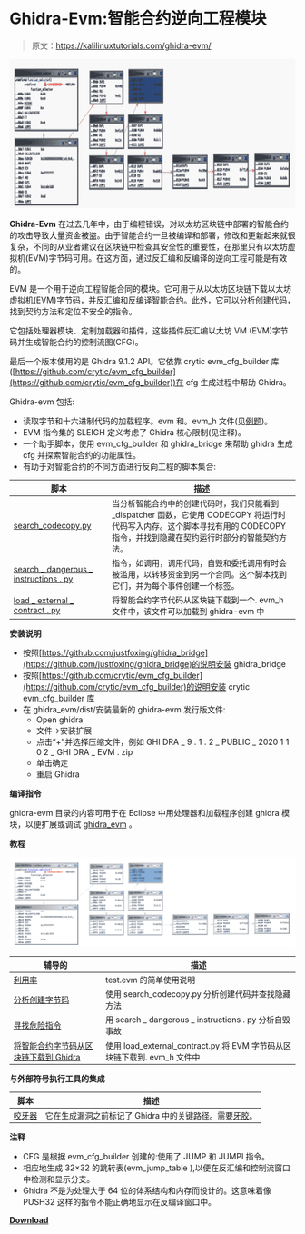 # Ghidra-Evm:智能合约逆向工程模块

> 原文：<https://kalilinuxtutorials.com/ghidra-evm/>

[![Ghidra-Evm : Module For Reverse Engineering Smart Contracts](img//40daf6cb4d37befc99f8899d50ac1683.png "Ghidra-Evm : Module For Reverse Engineering Smart Contracts")](https://1.bp.blogspot.com/-iV8z4_f0Jik/YLTjvRyHrSI/AAAAAAAAJQw/CoHLUPramWIbLe66b9Fmb-rs6deSwucmwCLcBGAsYHQ/s728/ghidra-evm%25281%2529.png)

**Ghidra-Evm** 在过去几年中，由于编程错误，对以太坊区块链中部署的智能合约的攻击导致大量资金被盗。由于智能合约一旦被编译和部署，修改和更新起来就很复杂，不同的从业者建议在区块链中检查其安全性的重要性，在那里只有以太坊虚拟机(EVM)字节码可用。在这方面，通过反汇编和反编译的逆向工程可能是有效的。

EVM 是一个用于逆向工程智能合同的模块。它可用于从以太坊区块链下载以太坊虚拟机(EVM)字节码，并反汇编和反编译智能合约。此外，它可以分析创建代码，找到契约方法和定位不安全的指令。

它包括处理器模块、定制加载器和插件，这些插件反汇编以太坊 VM (EVM)字节码并生成智能合约的控制流图(CFG)。

最后一个版本使用的是 Ghidra 9.1.2 API。它依靠 crytic evm_cfg_builder 库([https://github.com/crytic/evm_cfg_builder](https://github.com/crytic/evm_cfg_builder))在 cfg 生成过程中帮助 Ghidra。

Ghidra-evm 包括:

*   读取字节和十六进制代码的加载程序。evm 和。evm_h 文件(见[例题](https://github.com/adelapie/ghidra-evm/blob/main/examples))。
*   EVM 指令集的 SLEIGH 定义考虑了 Ghidra 核心限制(见注释)。
*   一个助手脚本，使用 evm_cfg_builder 和 ghidra_bridge 来帮助 ghidra 生成 cfg 并探索智能合约的功能属性。
*   有助于对智能合约的不同方面进行反向工程的脚本集合:

| 脚本 | 描述 |
| --- | --- |
| [search_codecopy.py](https://github.com/adelapie/ghidra-evm/blob/main/scripts/search_codecopy.py) | 当分析智能合约中的创建代码时，我们只能看到 _dispatcher 函数，它使用 CODECOPY 将运行时代码写入内存。这个脚本寻找有用的 CODECOPY 指令，并找到隐藏在契约运行时部分的智能契约方法。 |
| [search _ dangerous _ instructions . py](https://github.com/adelapie/ghidra-evm/blob/main/scripts/search_dangerous_instructions.py) | 指令，如调用，调用代码，自毁和委托调用有时会被滥用，以转移资金到另一个合同。这个脚本找到它们，并为每个事件创建一个标签。 |
| [load _ external _ contract . py](https://github.com/adelapie/ghidra-evm/blob/main/scripts/load_external_contract.py) | 将智能合约字节代码从区块链下载到一个. evm_h 文件中，该文件可以加载到 ghidra-evm 中 |

**安装说明**

*   按照[https://github.com/justfoxing/ghidra_bridge](https://github.com/justfoxing/ghidra_bridge)的说明安装 ghidra_bridge
*   按照[https://github.com/crytic/evm_cfg_builder](https://github.com/crytic/evm_cfg_builder)的说明安装 crytic evm_cfg_builder 库
*   在 ghidra_evm/dist/安装最新的 ghidra-evm 发行版文件:
    *   Open ghidra
    *   文件->安装扩展
    *   点击“+”并选择压缩文件，例如 GHI DRA _ 9 . 1 . 2 _ PUBLIC _ 2020 1 1 0 2 _ GHI DRA _ EVM . zip
    *   单击确定
    *   重启 Ghidra

**编译指令**

ghidra-evm 目录的内容可用于在 Eclipse 中用处理器和加载程序创建 ghidra 模块，以便扩展或调试 [ghidra_evm](https://github.com/adelapie/ghidra-evm/blob/main/ghidra_evm) 。

**教程**

![](img//3796a31acd77f2467bb4f77b4af6b847.png)

| 辅导的 | 描述 |
| --- | --- |
| [利用率](https://github.com/adelapie/ghidra-evm/blob/main/tutorials/00_utilization.md) | test.evm 的简单使用说明 |
| [分析创建字节码](https://github.com/adelapie/ghidra-evm/blob/main/tutorials/01_codecopy.md) | 使用 search_codecopy.py 分析创建代码并查找隐藏方法 |
| [寻找危险指令](https://github.com/adelapie/ghidra-evm/blob/main/tutorials/02_dangerous.md) | 用 search _ dangerous _ instructions . py 分析自毁事故 |
| [将智能合约字节码从区块链下载到 Ghidra](https://github.com/adelapie/ghidra-evm/blob/main/tutorials/03_external.md) | 使用 load_external_contract.py 将 EVM 字节码从区块链下载到. evm_h 文件中 |

**与外部符号执行工具的集成**

| 脚本 | 描述 |
| --- | --- |
| [咬牙器](https://github.com/adelapie/ghidra-evm/blob/main/scripts/teether_integration.py) | 它在生成漏洞之前标记了 Ghidra 中的关键路径。需要[牙胶](https://github.com/nescio007/teether)。 |

**注释**

*   CFG 是根据 evm_cfg_builder 创建的:使用了 JUMP 和 JUMPI 指令。
*   相应地生成 32×32 的跳转表(evm_jump_table ),以便在反汇编和控制流窗口中检测和显示分支。
*   Ghidra 不是为处理大于 64 位的体系结构和内存而设计的。这意味着像 PUSH32 这样的指令不能正确地显示在反编译窗口中。

[**Download**](https://github.com/adelapie/ghidra-evm)
